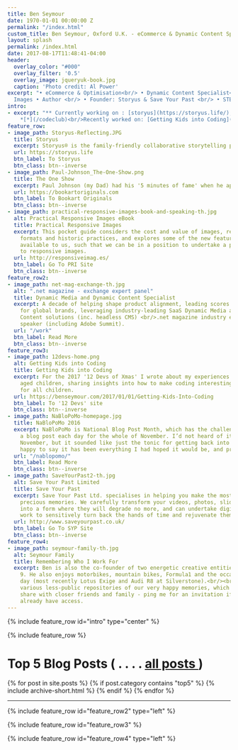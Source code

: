 ```yaml
---
title: Ben Seymour
date: 1970-01-01 00:00:00 Z
permalink: "/index.html"
custom_title: Ben Seymour, Oxford U.K. - eCommerce & Dynamic Content Specialist, Responsive Images Advocate
layout: splash
permalink: /index.html
date: 2017-08-17T11:48:41-04:00
header:
  overlay_color: "#000"
  overlay_filter: '0.5'
  overlay_image: jqueryuk-book.jpg
  caption: 'Photo credit: Al Power'
excerpt: "• eCommerce & Optimisation<br/> • Dynamic Content Specialist<br/> • Responsive
  Images • Author <br/> • Founder: Storyus & Save Your Past <br/> • STEMNet Ambassador<br/> • Code Club"
intro:
- excerpt: "** Currently working on : [storyus](https://storyus.life/), and at [Cloudinary](https://cloudinary.com/)
    *[*](/codeclub)<br/>Recently worked on: [Getting Kids into Coding](https://benseymour.com/2017/01/01/Getting-Kids-Into-Coding)"
feature_row:
- image_path: Storyus-Reflecting.JPG
  title: Storyus
  excerpt: Storyus® is the family-friendly collaborative storytelling platform, which puts you in control of how your story is told. No 'likes' ♥. No public follower counts. No Adverts. You 'own' your story and can decide what was important, and how best to share it.
  url: https://storyus.life
  btn_label: To Storyus
  btn_class: btn--inverse
- image_path: Paul-Johnson_The-One-Show.png
  title: The One Show
  excerpt: Paul Johnson (my Dad) had his '5 minutes of fame' when he appeared on The One Show in December 2017. With around 5 million viewer it was an amazing opportunity for people to learn about 'Paper Engineering' and for his 'pop-up books' to be showcased to a national audience.
  url: https://bookartoriginals.com
  btn_label: To Bookart Originals
  btn_class: btn--inverse
- image_path: practical-responsive-images-book-and-speaking-th.jpg
  alt: Practical Responsive Images eBook
  title: Practical Responsive Images
  excerpt: This pocket guide considers the cost and value of images, reviews image
    formats and historic practices, and explores some of the new features and tools
    available to us, such that we can be in a position to undertake a practical approach
    to responsive images.
  url: http://responsiveimag.es/
  btn_label: Go To PRI Site
  btn_class: btn--inverse
feature_row2:
- image_path: net-mag-exchange-th.jpg
  alt: ".net magazine - exchange expert panel"
  title: Dynamic Media and Dynamic Content Specialist
  excerpt: A decade of helping shape product alignment, leading scores of  projects
    for global brands, leveraging industry-leading SaaS Dynamic Media and Dynamic
    Content solutions (inc. headless CMS) <br/>.net magazine industry expert, conference
    speaker (including Adobe Summit).
  url: "/work"
  btn_label: Read More
  btn_class: btn--inverse
feature_row3:
- image_path: 12devs-home.png
  alt: Getting Kids into Coding
  title: Getting Kids into Coding
  excerpt: For the 2017 '12 Devs of Xmas' I wrote about my experiences teaching Primary
    aged children, sharing insights into how to make coding interesting and relevant
    for all children.
  url: https://benseymour.com/2017/01/01/Getting-Kids-Into-Coding
  btn_label: To '12 Devs' site
  btn_class: btn--inverse
- image_path: NaBloPoMo-homepage.jpg
  title: NaBloPoMo 2016
  excerpt: NaBloPoMo is National Blog Post Month, which has the challenge of writing
    a blog post each day for the whole of November. I’d not heard of it before 1st
    November, but it sounded like just the tonic for getting back into writing. I’m
    happy to say it has been everything I had hoped it would be, and probably more.
  url: "/nablopomo/"
  btn_label: Read More
  btn_class: btn--inverse
- image_path: SaveYourPast2-th.jpg
  alt: Save Your Past Limited
  title: Save Your Past
  excerpt: Save Your Past Ltd. specialises in helping you make the most of your pre-digital
    precious memories. We carefully transform your videos, photos, slides/negatives
    into a form where they will degrade no more, and can undertake digital restoration
    work to sensitively turn back the hands of time and rejuvenate them.
  url: http://www.saveyourpast.co.uk/
  btn_label: Go To SYP Site
  btn_class: btn--inverse
feature_row4:
- image_path: seymour-family-th.jpg
  alt: Seymour Family
  title: Remembering Who I Work For
  excerpt: Ben is also the co-founder of two energetic creative entities aged 12  &
    9. He also enjoys motorbikes, mountain bikes, Formula1 and the occasional track
    day (most recently Lotus Exige and Audi R8 at Silverstone).<br/><br/> There are
    various less-public repositories of our very happy memories, which we tend to
    share with closer friends and family - ping me for an invitation if you don't
    already have access.
---
```


{% include feature_row id="intro" type="center" %}

{% include feature_row %}

# Top 5 Blog Posts  ( . . . . [all posts ](/blog) )
<div class="post_object">
{% for post in site.posts %}
  {% if post.category contains "top5" %}
    {% include archive-short.html %}
  {% endif %}
{% endfor %}
</div>
<hr/>

{% include feature_row id="feature_row2" type="left" %}

{% include feature_row id="feature_row3" %}

{% include feature_row id="feature_row4" type="left" %}
